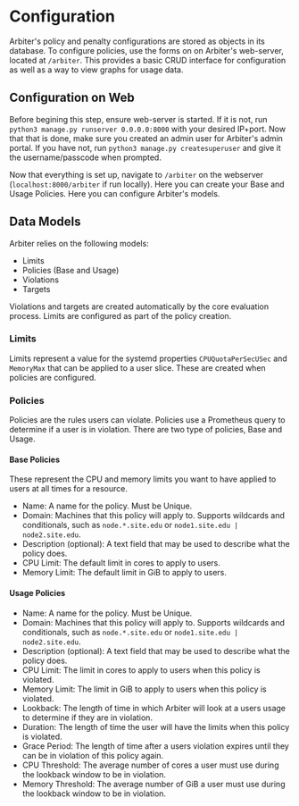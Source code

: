 # Configuration
Arbiter's policy and penalty configurations are stored as objects in its database. To configure policies, use the forms on on Arbiter's web-server, located at `/arbiter`. This provides a basic CRUD interface for configuration as well as a way to view graphs for usage data.

## Configuration on Web
Before begining this step, ensure web-server is started. If it is not, run `python3 manage.py runserver 0.0.0.0:8000` with your desired IP+port. Now that that is done, make sure you created an admin user for Arbiter's admin portal. If you have not, run `python3 manage.py createsuperuser` and give it the username/passcode when prompted.

Now that everything is set up, navigate to `/arbiter` on the webserver (`localhost:8000/arbiter` if run locally). Here you can create your Base and Usage Policies. 
Here you can configure Arbiter's models. 

## Data Models
Arbiter relies on the following models: 
- Limits
- Policies (Base and Usage)
- Violations
- Targets

Violations and targets are created automatically by the core evaluation process. Limits are configured as part of the policy creation. 

### Limits
Limits represent a value for the systemd properties `CPUQuotaPerSecUSec` and `MemoryMax` that can be applied to a user slice. These are created when policies are configured. 

### Policies
Policies are the rules users can violate. Policies use a Prometheus query to determine if a user is in violation. There are two type of policies, Base and Usage.

#### Base Policies
These represent the CPU and memory limits you want to have applied to users at all times for a resource. 
- Name: A name for the policy. Must be Unique.
- Domain: Machines that this policy will apply to. Supports wildcards and conditionals, such as `node.*.site.edu` or `node1.site.edu | node2.site.edu`. 
- Description (optional): A text field that may be used to describe what the policy does. 
- CPU Limit: The default limit in cores to apply to users.
- Memory Limit: The default limit in GiB to apply to users. 

#### Usage Policies
- Name: A name for the policy. Must be Unique.
- Domain: Machines that this policy will apply to. Supports wildcards and conditionals, such as `node.*.site.edu` or `node1.site.edu | node2.site.edu`. 
- Description (optional): A text field that may be used to describe what the policy does.
- CPU Limit: The limit in cores to apply to users when this policy is violated.
- Memory Limit: The limit in GiB to apply to users when this policy is violated.
- Lookback: The length of time in which Arbiter will look at a users usage to determine if they are in violation. 
- Duration: The length of time the user will have the limits when this policy is violated.
- Grace Period: The length of time after a users violation expires until they can be in violation of this policy again.
- CPU Threshold: The average number of cores a user must use during the lookback window to be in violation.
- Memory Threshold: The average number of GiB a user must use during the lookback window to be in violation.
